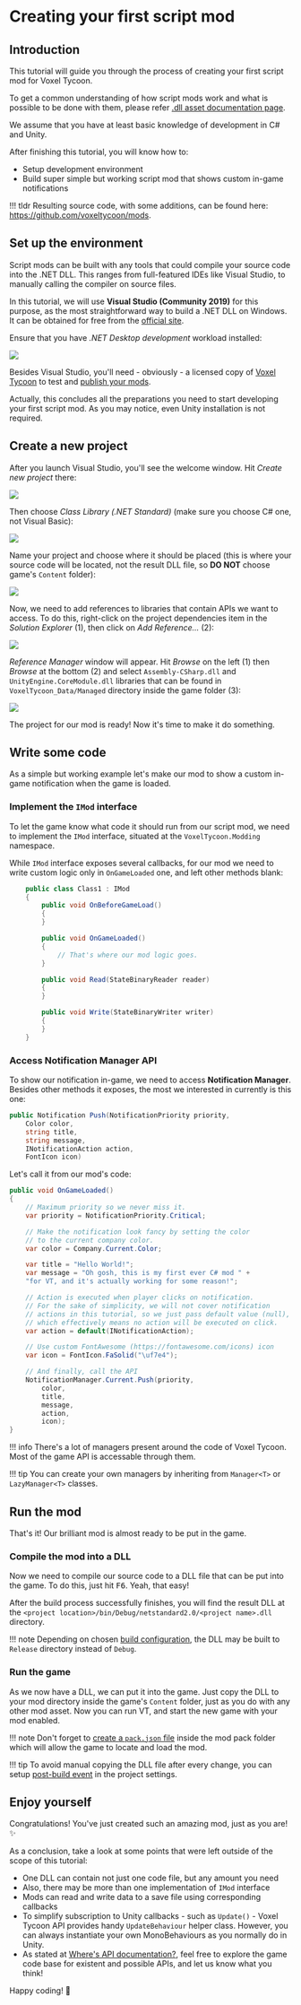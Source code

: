# Creating your first script mod

## Introduction

This tutorial will guide you through the process of creating your first script mod for Voxel Tycoon.

To get a common understanding of how script mods work and what is possible to be done with them, please refer [.dll asset documentation page](/assets/dll-asset).

We assume that you have at least basic knowledge of development in C# and Unity.

After finishing this tutorial, you will know how to:

* Setup development environment
* Build super simple but working script mod that shows custom in-game notifications

!!! tldr
    Resulting source code, with some additions, can be found here: https://github.com/voxeltycoon/mods.

## Set up the environment

Script mods can be built with any tools that could compile your source code into the .NET DLL. This ranges from full-featured IDEs like Visual Studio, to manually calling the compiler on source files.

In this tutorial, we will use **Visual Studio (Community 2019)** for this purpose, as the most straightforward way to build a .NET DLL on Windows. It can be obtained for free from the [official site](https://visualstudio.microsoft.com/vs/).

Ensure that you have *.NET Desktop development* workload installed:

![](/images/dll-mod-tutorial/dll-mod-tutorial-2-1.png)

Besides Visual Studio, you'll need - obviously - a licensed copy of [Voxel Tycoon](//voxeltycoon.xyz/buy) to test and [publish your mods](https://voxeltycoon.xyz/publish_your_mod).

Actually, this concludes all the preparations you need to start developing your first script mod. As you may notice, even Unity installation is not required.

## Create a new project

After you launch Visual Studio, you'll see the welcome window. Hit *Create new project* there:

![](/images/dll-mod-tutorial/dll-mod-tutorial-1.png)

Then choose *Class Library (.NET Standard)* (make sure you choose C# one, not Visual Basic):

![](/images/dll-mod-tutorial/dll-mod-tutorial-2.png)

Name your project and choose where it should be placed (this is where your source code will be located, not the result DLL file,  so **DO NOT** choose game's `Content` folder):

![](/images/dll-mod-tutorial/dll-mod-tutorial-3.png)

Now, we need to add references to libraries that contain APIs we want to access. To do this, right-click on the project dependencies item in the *Solution Explorer* (1), then click on *Add Reference...* (2):

![](/images/dll-mod-tutorial/dll-mod-tutorial-4.png)

*Reference Manager* window will appear. Hit *Browse* on the left (1) then *Browse* at the bottom (2) and select `Assembly-CSharp.dll` and `UnityEngine.CoreModule.dll` libraries that can be found in `VoxelTycoon_Data/Managed` directory inside the game folder (3):

![](/images/dll-mod-tutorial/dll-mod-tutorial-5.png)

The project for our mod is ready! Now it's time to make it do something.

## Write some code

As a simple but working example let's make our mod to show a custom in-game notification when the game is loaded.

### Implement the `IMod` interface

To let the game know what code it should run from  our script mod, we need to implement the `IMod` interface, situated at the `VoxelTycoon.Modding` namespace.

While `IMod` interface exposes several callbacks, for our mod we need to write custom logic only in `OnGameLoaded` one, and left other methods blank:

```csharp
    public class Class1 : IMod
    {
        public void OnBeforeGameLoad()
        {
        }

        public void OnGameLoaded()
        {
            // That's where our mod logic goes.
        }

        public void Read(StateBinaryReader reader)
        {
        }

        public void Write(StateBinaryWriter writer)
        {
        }
    }
```

### Access Notification Manager API

To show our notification in-game, we need to access **Notification Manager**. Besides other methods it exposes, the most we interested in currently is this one:

```csharp
public Notification Push(NotificationPriority priority,
    Color color,
    string title,
    string message,
    INotificationAction action,
    FontIcon icon)
```

Let's call it from our mod's code:

```csharp
public void OnGameLoaded()
{
    // Maximum priority so we never miss it.
    var priority = NotificationPriority.Critical;

    // Make the notification look fancy by setting the color
    // to the current company color.
    var color = Company.Current.Color;

    var title = "Hello World!";
    var message = "Oh gosh, this is my first ever C# mod " +
    "for VT, and it's actually working for some reason!";

    // Action is executed when player clicks on notification.
    // For the sake of simplicity, we will not cover notification
    // actions in this tutorial, so we just pass default value (null),
    // which effectively means no action will be executed on click.
    var action = default(INotificationAction);

    // Use custom FontAwesome (https://fontawesome.com/icons) icon
    var icon = FontIcon.FaSolid("\uf7e4");

    // And finally, call the API
    NotificationManager.Current.Push(priority,
        color,
        title,
        message,
        action,
        icon);
}
```

!!! info
    There's a lot of managers present around the code of Voxel Tycoon. Most of the game API is accessable through them.

!!! tip
    You can create your own managers by inheriting from `Manager<T>` or `LazyManager<T>` classes.

## Run the mod

That's it! Our brilliant mod is almost ready to be put in the game.

### Compile the mod into a DLL

Now we need to compile our source code to a DLL file that can be put into the game. To do this, just hit <kbd>F6</kbd>. Yeah, that easy!

After the build process successfully finishes, you will find the result DLL at the `<project location>/bin/Debug/netstandard2.0/<project name>.dll` directory.

!!! note
    Depending on chosen [build configuration](https://docs.microsoft.com/en-us/visualstudio/debugger/how-to-set-debug-and-release-configurations?view=vs-2019), the DLL may be built to `Release` directory instead of `Debug`. 

### Run the game

As we now have a DLL, we can put it into the game. Just copy the DLL to your mod directory inside the game's `Content` folder, just as you do with any other mod asset. Now you can run VT, and start the new game with your mod enabled.

!!! note
    Don't forget to [create a `pack.json` file](/guides/how-to-publish-your-mod/#set-custom-title-and-description) inside the mod pack folder which will allow the game to locate and load the mod.

!!! tip
    To avoid manual copying the DLL file after every change, you can setup [post-build event](https://docs.microsoft.com/en-us/visualstudio/ide/how-to-specify-build-events-csharp?view=vs-2019) in the project settings.

## Enjoy yourself

Congratulations! You've just created such an amazing mod, just as you are! ✨

As a conclusion, take a look at some points that were left outside of the scope of this tutorial:

* One DLL can contain not just one code file, but any amount you need
* Also, there may be more than one implementation of `IMod` interface
* Mods can read and write data to a save file using corresponding callbacks
* To simplify subscription to Unity callbacks - such as `Update()` - Voxel Tycoon API provides handy `UpdateBehaviour` helper class. However, you can always instantiate your own MonoBehaviours as you normally do in Unity.
* As stated at [Where's API documentation?](/assets/dll-asset/#wheres-api-documentation), feel free to explore the game code base for existent and possible APIs, and let us know what you think!

Happy coding! 💜
